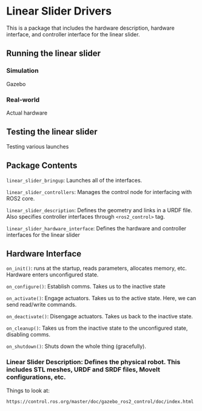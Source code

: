 # Linear Slider Drivers

This is a package that includes the hardware description, hardware interface, and controller interface for the linear slider.

## Running the linear slider

### Simulation

Gazebo

### Real-world

Actual hardware

## Testing the linear slider

Testing various launches

<!--  -->
<!--  -->

## Package Contents

`linear_slider_bringup`: Launches all of the interfaces.

`linear_slider_controllers`: Manages the control node for interfacing with ROS2 core.

`linear_slider_description`: Defines the geometry and links in a URDF file. Also specifies controller interfaces through `<ros2_control>` tag.

`linear_slider_hardware_interface`: Defines the hardware and controller interfaces for the linear slider

## Hardware Interface

`on_init()`: runs at the startup, reads parameters, allocates memory, etc. Hardware enters unconfigured state.

`on_configure()`: Establish comms. Takes us to the inactive state

`on_activate()`: Engage actuators. Takes us to the active state. Here, we can send read/write commands.

`on_deactivate()`: Disengage actuators. Takes us back to the inactive state.

`on_cleanup()`: Takes us from the inactive state to the unconfigured state, disabling comms.

`on_shutdown()`: Shuts down the whole thing (gracefully).

### Linear Slider Description: Defines the physical robot. This includes STL meshes, URDF and SRDF files, MoveIt configurations, etc.

Things to look at:

```
https://control.ros.org/master/doc/gazebo_ros2_control/doc/index.html
```